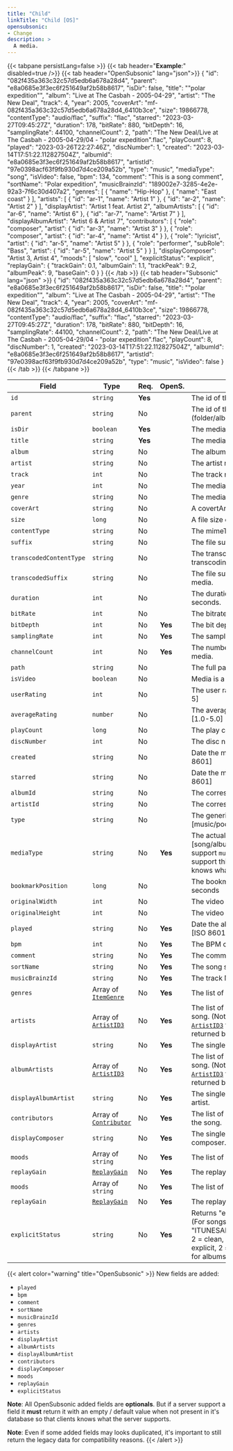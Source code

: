 ```yaml
---
title: "Child"
linkTitle: "Child [OS]"
opensubsonic:
- Change
description: >
  A media.
---
```


{{< tabpane persistLang=false >}}
{{< tab header="**Example**:" disabled=true />}}
{{< tab header="OpenSubsonic" lang="json">}}
{
  "id": "082f435a363c32c57d5edb6a678a28d4",
  "parent": "e8a0685e3f3ec6f251649af2b58b8617",
  "isDir": false,
  "title": "\"polar expedition\"",
  "album": "Live at The Casbah - 2005-04-29",
  "artist": "The New Deal",
  "track": 4,
  "year": 2005,
  "coverArt": "mf-082f435a363c32c57d5edb6a678a28d4_6410b3ce",
  "size": 19866778,
  "contentType": "audio/flac",
  "suffix": "flac",
  "starred": "2023-03-27T09:45:27Z",
  "duration": 178,
  "bitRate": 880,
  "bitDepth": 16,
  "samplingRate": 44100,
  "channelCount": 2,
  "path": "The New Deal/Live at The Casbah - 2005-04-29/04 - \"polar expedition\".flac",
  "playCount": 8,
  "played": "2023-03-26T22:27:46Z",
  "discNumber": 1,
  "created": "2023-03-14T17:51:22.112827504Z",
  "albumId": "e8a0685e3f3ec6f251649af2b58b8617",
  "artistId": "97e0398acf63f9fb930d7d4ce209a52b",
  "type": "music",
  "mediaType": "song",
  "isVideo": false,
  "bpm": 134,
  "comment": "This is a song comment",
  "sortName": "Polar expedition",
  "musicBrainzId": "189002e7-3285-4e2e-92a3-7f6c30d407a2",
  "genres": [
    {
      "name": "Hip-Hop"
    },
    {
      "name": "East coast"
    }
  ],
  "artists": [
    {
      "id": "ar-1",
      "name": "Artist 1"
    },
    {
      "id": "ar-2",
      "name": "Artist 2"
    }
  ],
  "displayArtist": "Artist 1 feat. Artist 2",
  "albumArtists": [
    {
      "id": "ar-6",
      "name": "Artist 6"
    },
    {
      "id": "ar-7",
      "name": "Artist 7"
    }
  ],
  "displayAlbumArtist": "Artist 6 & Artist 7",
  "contributors": [
    {
      "role": "composer",
      "artist": {
        "id": "ar-3",
        "name": "Artist 3"
      }
    },
    {
      "role": "composer",
      "artist": {
        "id": "ar-4",
        "name": "Artist 4"
      }
    },
    {
      "role": "lyricist",
      "artist": {
        "id": "ar-5",
        "name": "Artist 5"
      }
    },
    {
      "role": "performer",
      "subRole": "Bass",
      "artist": {
        "id": "ar-5",
        "name": "Artist 5"
      }
    }
  ],
  "displayComposer": "Artist 3, Artist 4",
  "moods": [
    "slow",
    "cool"
  ],
  "explicitStatus": "explicit",
  "replayGain": {
    "trackGain": 0.1,
    "albumGain": 1.1,
    "trackPeak": 9.2,
    "albumPeak": 9,
    "baseGain": 0
  }
}
{{< /tab >}}
{{< tab header="Subsonic" lang="json" >}}
{
  "id": "082f435a363c32c57d5edb6a678a28d4",
  "parent": "e8a0685e3f3ec6f251649af2b58b8617",
  "isDir": false,
  "title": "\"polar expedition\"",
  "album": "Live at The Casbah - 2005-04-29",
  "artist": "The New Deal",
  "track": 4,
  "year": 2005,
  "coverArt": "mf-082f435a363c32c57d5edb6a678a28d4_6410b3ce",
  "size": 19866778,
  "contentType": "audio/flac",
  "suffix": "flac",
  "starred": "2023-03-27T09:45:27Z",
  "duration": 178,
  "bitRate": 880,
  "bitDepth": 16,
  "samplingRate": 44100,
  "channelCount": 2,
  "path": "The New Deal/Live at The Casbah - 2005-04-29/04 - \"polar expedition\".flac",
  "playCount": 8,
  "discNumber": 1,
  "created": "2023-03-14T17:51:22.112827504Z",
  "albumId": "e8a0685e3f3ec6f251649af2b58b8617",
  "artistId": "97e0398acf63f9fb930d7d4ce209a52b",
  "type": "music",
  "isVideo": false
}
{{< /tab >}}
{{< /tabpane >}}

| Field |  Type | Req. | OpenS. | Details |
| --- | --- | --- | --- | --- |
| `id` | `string` | **Yes** |   | The id of the media |
| `parent` | `string` | No |   | The id of the parent (folder/album) |
| `isDir` | `boolean` | **Yes** |   | The media is a directory |
| `title` | `string` | **Yes** |   | The media name. |
| `album` | `string` | No |   | The album name. |
| `artist` | `string` | No |   | The artist name.  |
| `track` | `int` | No |  | The track number. |
| `year` | `int` | No |   | The media year. |
| `genre` | `string` | No |   | The media genre|
| `coverArt` | `string` | No |   | A covertArt id.  |
| `size` | `long` | No |   | A file size of the media.  |
| `contentType` | `string` | No |   | The mimeType of the media.  |
| `suffix` | `string` | No |   | The file suffix of the media.  |
| `transcodedContentType` | `string` | No |   | The transcoded mediaType if transcoding should happen. |
| `transcodedSuffix` | `string` | No |   | The file suffix of the transcoded media.  |
| `duration` | `int` | No |   | The duration of the media in seconds. |
| `bitRate` | `int` | No |   | The bitrate of the media. |
| `bitDepth` | `int` | No | **Yes** | The bit depth of the media. |
| `samplingRate` | `int` | No | **Yes** | The sampling rate of the media. |
| `channelCount` | `int` | No | **Yes** | The number of channels of the media. |
| `path` | `string` | No |   | The full path of the media. |
| `isVideo` | `boolean` | No |   | Media is a video |
| `userRating` | `int` | No |   | The user rating of the media [1-5] |
| `averageRating` | `number` | No |   | The average rating of the media [1.0-5.0] |
| `playCount` | `long` | No |   | The play count. |
| `discNumber` | `int` | No |   | The disc number. |
| `created` | `string` | No |   | Date the media was created. [ISO 8601] |
| `starred` | `string` | No |   | Date the media was starred. [ISO 8601] |
| `albumId` | `string` | No |   | The corresponding album id |
| `artistId` | `string` | No |   | The corresponding artist id |
| `type` | `string` | No |   | The generic type of media [music/podcast/audiobook/video]|
| `mediaType` | `string` | No | **Yes** | The actual media type [song/album/artist] **Note**: If you support `musicBrainzId` you must support this field to ensure clients knows what the ID refers to. |
| `bookmarkPosition` | `long` | No |   | The bookmark position in seconds |
| `originalWidth` | `int` | No |   | The video original Width |
| `originalHeight` | `int` | No |   | The video original Height |
| `played` | `string` | No | **Yes**  | Date the album was last played. [ISO 8601]|
| `bpm` | `int` | No |   **Yes**   | The BPM of the song. |
| `comment` | `string` | No |  **Yes**  | The comment tag of the song. |
| `sortName` | `string` | No |  **Yes**   | The song sort name. |
| `musicBrainzId` | `string` | No |  **Yes**   | The track MusicBrainzID. |
| `genres` | Array of [`ItemGenre`](../itemgenre) | No | **Yes**  | The list of all genres of the song. |
| `artists` | Array of [`ArtistID3`](../artistid3) | No | **Yes**  | The list of all song artists of the song. (Note: Only the required [`ArtistID3`](../artistid3) fields should be returned by default)|
| `displayArtist` | `string` | No |  **Yes**   | The single value display artist. |
| `albumArtists` | Array of [`ArtistID3`](../artistid3) | No | **Yes**  | The list of all album artists of the song. (Note: Only the required [`ArtistID3`](../artistid3) fields should be returned by default)|
| `displayAlbumArtist` | `string` | No |  **Yes**   | The single value display album artist. |
| `contributors` | Array of [`Contributor`](../contributor) | No | **Yes**  | The list of all contributor artists of the song. |
| `displayComposer` | `string` | No |  **Yes**   | The single value display composer. |
| `moods` | Array of `string` | No | **Yes**  | The list of all moods of the song. |
| `replayGain` | [`ReplayGain`](../replaygain) | No | **Yes**  | The replaygain data of the song. |
| `moods` | Array of `string` | No | **Yes**    | The list of all moods of the song. |
| `replayGain` | [`ReplayGain`](../replaygain) | No | **Yes**    | The replaygain data of the song. |
| `explicitStatus` | `string` | No |  **Yes**    | Returns "explicit", "clean" or "". (For songs extracted from tags "ITUNESADVISORY": 1 = explicit, 2 = clean, MP4 "rtng": 1 or 4 = explicit, 2 = clean. See [`albumID3`](../albumid3) for albums) |


{{< alert color="warning" title="OpenSubsonic" >}}
New fields are added:

- `played`
- `bpm`
- `comment`
- `sortName`
- `musicBrainzId`
- `genres`
- `artists`
- `displayArtist`
- `albumArtists`
- `displayAlbumArtist`
- `contributors`
- `displayComposer`
- `moods`
- `replayGain`
- `explicitStatus`

**Note**: All OpenSubsonic added fields are **optionals**. But if a server support a field it **must** return it with an empty / default value when not present in it's database so that clients knows what the server supports.

**Note**: Even if some added fields may looks duplicated, it's important to still return the legacy data for compatibility reasons.
{{< /alert >}}
